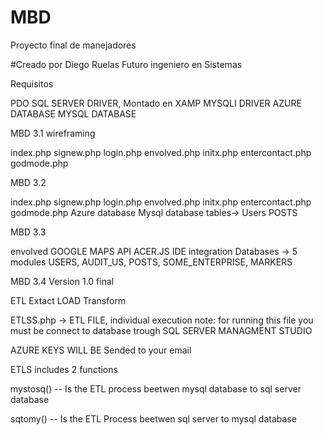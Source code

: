 # MBD
Proyecto final de manejadores


#Creado por Diego Ruelas
Futuro ingeniero en Sistemas


Requisitos 

PDO SQL SERVER DRIVER, Montado en XAMP
MYSQLI DRIVER
AZURE DATABASE
MYSQL DATABASE


MBD 3.1 wireframing

index.php
signew.php
login.php
envolved.php
initx.php
entercontact.php
godmode.php

MBD 3.2

index.php
signew.php
login.php
envolved.php
initx.php
entercontact.php
godmode.php
Azure database
Mysql database
tables-> Users POSTS

MBD 3.3

envolved 
GOOGLE MAPS API
ACER.JS IDE integration
Databases -> 5 modules USERS, AUDIT_US, POSTS, SOME_ENTERPRISE, MARKERS 

MBD 3.4 Version 1.0 final

ETL Extact LOAD Transform

ETLSS.php -> ETL FILE, individual execution 
note: for running this file you must be connect to database trough SQL SERVER MANAGMENT STUDIO 

AZURE KEYS
WILL BE Sended to your email

ETLS includes 2 functions 

mystosq() -- Is the ETL process beetwen mysql database to sql server database

sqtomy() -- Is the ETL Process beetwen sql server to mysql database










